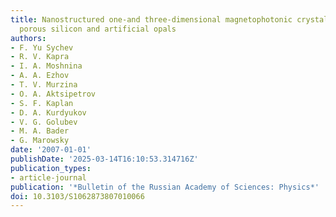 ```yaml
---
title: Nanostructured one-and three-dimensional magnetophotonic crystals based on
  porous silicon and artificial opals
authors:
- F. Yu Sychev
- R. V. Kapra
- I. A. Moshnina
- A. A. Ezhov
- T. V. Murzina
- O. A. Aktsipetrov
- S. F. Kaplan
- D. A. Kurdyukov
- V. G. Golubev
- M. A. Bader
- G. Marowsky
date: '2007-01-01'
publishDate: '2025-03-14T16:10:53.314716Z'
publication_types:
- article-journal
publication: '*Bulletin of the Russian Academy of Sciences: Physics*'
doi: 10.3103/S1062873807010066
---
```

